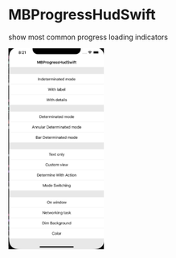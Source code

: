 # MBProgressHudSwift
show most common progress loading indicators

<img src="imgs/image1.png" width="190" height= "400">
